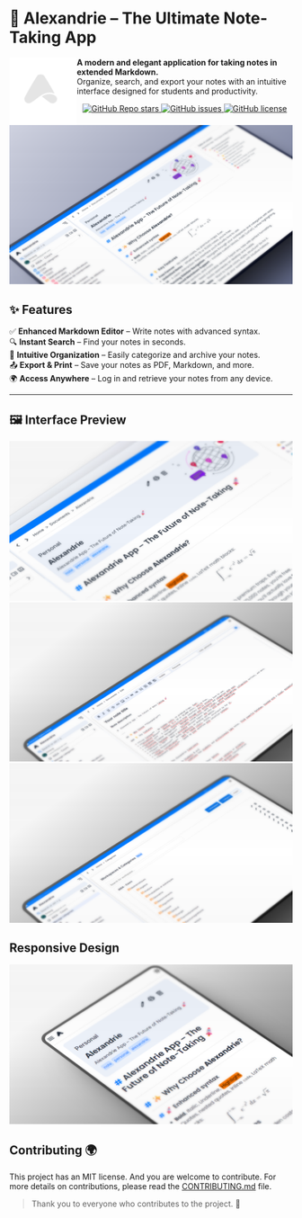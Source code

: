 # 📖 Alexandrie – The Ultimate Note-Taking App

<img src="./frontend/public/Logo/Alexandrie-logo-dark.png" width="120" align="left">

<b>A modern and elegant application for taking notes in extended Markdown.</b><br>
Organize, search, and export your notes with an intuitive interface designed for students and productivity.

<p align="center">
  <a href="https://github.com/Smaug6739/Alexandrie/stargazers">
    <img alt="GitHub Repo stars" src="https://img.shields.io/github/stars/Smaug6739/Alexandrie?style=social">
  </a>
  <a href="https://github.com/Smaug6739/Alexandrie/issues">
    <img alt="GitHub issues" src="https://img.shields.io/github/issues/Smaug6739/Alexandrie">
  </a>
  <a href="https://github.com/Smaug6739/Alexandrie/blob/main/LICENSE">
    <img alt="GitHub license" src="https://img.shields.io/github/license/Smaug6739/Alexandrie">
  </a>
</p>

![alexandrie-hub fr_dashboard_docs_218914302160015361](.github/github.png)

## ✨ Features

✅ **Enhanced Markdown Editor** – Write notes with advanced syntax.  
🔍 **Instant Search** – Find your notes in seconds.  
📁 **Intuitive Organization** – Easily categorize and archive your notes.  
📤 **Export & Print** – Save your notes as PDF, Markdown, and more.  
🌍 **Access Anywhere** – Log in and retrieve your notes from any device.

---

## 🖼️ Interface Preview

![Interface 1](./frontend/public/screenshots/mock/1.png)
![Interface 2](./frontend/public/screenshots/mock/2.png)
![Interface 3](./frontend/public/screenshots/mock/3.png)

## Responsive Design

![Responsive Design](./frontend/public/screenshots/mock/phone-2.png)

## Contributing 🌍

This project has an MIT license. And you are welcome to contribute.
For more details on contributions, please read the [CONTRIBUTING.md](./CONTRIBUTING.md) file.

> Thank you to everyone who contributes to the project. 🎉
